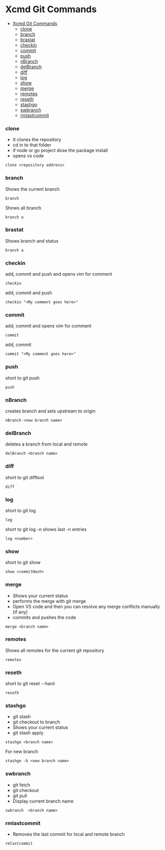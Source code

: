 # Xcmd Git Commands

- [Xcmd Git Commands](#xcmd-git-commands)
    - [clone](#clone)
    - [branch](#branch)
    - [brastat](#brastat)
    - [checkin](#checkin)
    - [commit](#commit)
    - [push](#push)
    - [nBranch](#nbranch)
    - [delBranch](#delbranch)
    - [diff](#diff)
    - [log](#log)
    - [show](#show)
    - [merge](#merge)
    - [remotes](#remotes)
    - [reseth](#reseth)
    - [stashgo](#stashgo)
    - [swbranch](#swbranch)
    - [rmlastcommit](#rmlastcommit)


### clone 

- It clones the repository 
- cd in to that folder
- if node or go project dose the package install 
- opens vs code 

```batch
clone <repository address>
```

### branch 

Shows the current branch 
```batch
branch 
```

Shows all branch 
```batch
branch a
```

### brastat

Shows branch and status
```batch
branch a
```


### checkin

add, commit and push and opens vim for comment
```batch
checkin 
```

add, commit and push 
```batch
checkin "<My comment goes here>"
```
### commit

add, commit and opens vim for comment
```batch
commit 
```

add, commit 
```batch
commit "<My comment goes here>"
```

### push

short to git push 
```batch
push
```

### nBranch

creates branch and sets upstream to origin
```batch
nBranch <new branch name>
```
### delBranch
deletes a branch from local and remote 
```batch
delBranch <branch name>
```

### diff

short to git difftool 
```batch
diff
```
### log

short to git log 
```batch
log
```

short to git log -n shows last -n entries 
```batch
log <number>
```
### show
short to git show 
```batch
show <commitHash>
```

### merge

- Shows your current status
- performs the merge with git merge
- Open VS code and then you can resolve any merge conflicts manually (if any)
- commits and pushes the code  
```batch
merge <branch name>
```

### remotes
Shows all remotes for the current git repository
```batch
remotes
```

### reseth
short to git reset --hard
```batch
reseth
```

### stashgo
- git stash
- git checkout to branch 
- Shows your current status
- git stash apply

```batch
stashgo <branch name>
```
For new branch
```batch
stashgo -b <new branch name>
```

### swbranch
- git fetch
- git checkout
- git pull
- Display current branch name  

```batch
swbranch  <branch name>
```


### rmlastcommit
- Removes the last commit for local and remote branch

```batch
rmlastcommit 
```
